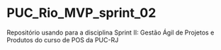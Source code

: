 # PUC_Rio_MVP_sprint_02
Repositório usando para a disciplina Sprint II: Gestão Ágil de Projetos e Produtos do curso de POS da PUC-RJ
